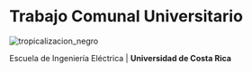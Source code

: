 # Trabajo Comunal Universitario

![tropicalizacion_negro](https://github.com/user-attachments/assets/24585e08-4f16-409f-a3f0-d943d0a25ca3)


Escuela de Ingeniería Eléctrica | **Universidad de Costa Rica**
